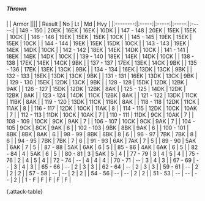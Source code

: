 ##### Thrown

|      |   Armor   ||||
|   Result   |   No   |   Lt   |   Md   |   Hvy   |
|:--------:|:-----:|:-----:|:-----:|:-----:|
| 149 - 150 | 20EK | 16EK | 16EK | 10DK |
| 147 - 148 | 20EK | 15EK | 15EK | 10CK |
| 146 - 146 | 19EK | 15EK | 15EK | 10CK |
| 145 - 145 | 19EK | 15EK | 15EK | 10CK |
| 144 - 144 | 19EK | 15EK | 15DK | 10CK |
| 143 - 143 | 19EK | 14EK | 14DK | 10CK |
| 142 - 142 | 18EK | 14EK | 14DK | 10CK |
| 141 - 141 | 18EK | 14EK | 14DK | 10CK |
| 139 - 140 | 18EK | 14EK | 14DK | 10CK |
| 138 - 138 | 17EK | 14EK | 14CK | 9BK |
| 137 - 137 | 17EK | 13EK | 14CK | 9BK |
| 135 - 136 | 17EK | 13EK | 13CK | 9BK |
| 134 - 134 | 16EK | 13DK | 13CK | 9BK |
| 132 - 133 | 16EK | 13DK | 13CK | 9BK |
| 131 - 131 | 16EK | 13DK | 13CK | 9BK |
| 129 - 130 | 15EK | 12DK | 13CK | 9BK |
| 128 - 128 | 15DK | 12DK | 12BK | 9AK |
| 126 - 127 | 15DK | 12DK | 12BK | 8AK |
| 125 - 125 | 14DK | 12DK | 12BK | 8AK |
| 123 - 124 | 14DK | 11CK | 12BK | 8AK |
| 121 - 122 | 13DK | 11CK | 11BK | 8AK |
| 119 - 120 | 13DK | 11CK | 11BK | 8AK |
| 118 - 118 | 12DK | 11CK | 11AK | 8 |
| 116 - 117 | 12DK | 10CK | 11AK | 8 |
| 114 - 115 | 12DK | 10CK | 10AK | 7 |
| 112 - 113 | 11DK | 10CK | 10AK | 7 |
| 110 - 111 | 11DK | 9CK | 10AK | 7 |
| 108 - 109 | 10CK | 9CK | 9AK | 7 |
| 106 - 107 | 10CK | 9CK | 9AK | 7 |
| 104 - 105 | 9CK | 8CK | 9AK | 6 |
| 102 - 103 | 9BK | 8BK | 9AK | 6 |
| 100 - 101 | 8BK | 8BK | 8AK | 6 |
| 98 - 99 | 8BK | 8BK | 8 | 6 |
| 96 - 97 | 7BK | 7BK | 8 | 6 |
| 94 - 95 | 7BK | 7BK | 7 | 6 |
| 91 - 93 | 6AK | 7AK | 7 | 5 |
| 89 - 90 | 5AK | 6AK | 7 | 5 |
| 87 - 88 | 5AK | 6AK | 6 | 5 |
| 85 - 86 | 4AK | 6AK | 6 | 5 |
| 82 - 84 | 4 | 5AK | 6 | 5 |
| 80 - 81 | 3 | 5AK | 5 | 4 |
| 77 - 79 | 3 | 4 | 5 | 4 |
| 75 - 76 | 2 | 4 | 5 | 4 |
| 72 - 74 | --  | 4 | 4 | 4 |
| 70 - 71 | --  | 3 | 4 | 3 |
| 67 - 69 | --  | 3 | 4 | 3 |
| 65 - 66 | --  | 2 | 3 | 3 |
| 62 - 64 | --  | 2 | 3 | 3 |
| 59 - 61 | --  | 2 | 2 | 2 |
| 57 - 58 | --  | --  | 2 | 2 |
| 54 - 56 | --  | --  | 2 | 2 |
| 51 - 53 | --  | --  | --  | 2 |
| 1 - F | F | F | F | F |

{.attack-table}
